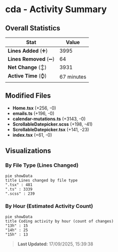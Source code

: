 # cda - Activity Summary 

## Overall Statistics

| Stat                   | Value                                                             |
| ---------------------- | ----------------------------------------------------------------- |
| **Lines Added** (➕)   | 3995                                          |
| **Lines Removed** (➖) | 64                                        |
| **Net Change** (↕)    | 3931                |
| **Active Time** (⌚)   | 67 minutes |


## Modified Files
- **Home.tsx** (+256, -0)
- **emails.ts** (+196, -0)
- **calendar-mutations.ts** (+3143, -0)
- **ScrollableDatepicker.scss** (+198, -41)
- **ScrollableDatepicker.tsx** (+141, -23)
- **index.tsx** (+61, -0)

## Visualizations

### By File Type (Lines Changed)

```mermaid
pie showData
title Lines changed by file type
".tsx" : 481
".ts" : 3339
".scss" : 239
```

### By Hour (Estimated Activity Count)

```mermaid
pie showData
title Coding activity by hour (count of changes)
"13h" : 15
"14h" : 25
"15h" : 13
```


> **Last Updated:** 17/09/2025, 15:39:38